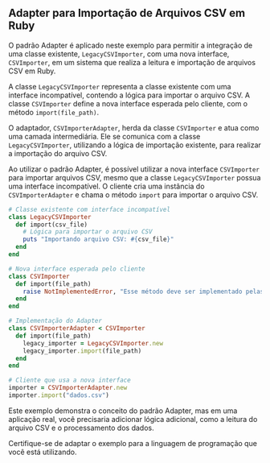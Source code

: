 ## Adapter para Importação de Arquivos CSV em Ruby

O padrão Adapter é aplicado neste exemplo para permitir a integração de uma classe existente, `LegacyCSVImporter`, com uma nova interface, `CSVImporter`, em um sistema que realiza a leitura e importação de arquivos CSV em Ruby.

A classe `LegacyCSVImporter` representa a classe existente com uma interface incompatível, contendo a lógica para importar o arquivo CSV. A classe `CSVImporter` define a nova interface esperada pelo cliente, com o método `import(file_path)`.

O adaptador, `CSVImporterAdapter`, herda da classe `CSVImporter` e atua como uma camada intermediária. Ele se comunica com a classe `LegacyCSVImporter`, utilizando a lógica de importação existente, para realizar a importação do arquivo CSV.

Ao utilizar o padrão Adapter, é possível utilizar a nova interface `CSVImporter` para importar arquivos CSV, mesmo que a classe `LegacyCSVImporter` possua uma interface incompatível. O cliente cria uma instância do `CSVImporterAdapter` e chama o método `import` para importar o arquivo CSV.

```ruby
# Classe existente com interface incompatível
class LegacyCSVImporter
  def import(csv_file)
    # Lógica para importar o arquivo CSV
    puts "Importando arquivo CSV: #{csv_file}"
  end
end

# Nova interface esperada pelo cliente
class CSVImporter
  def import(file_path)
    raise NotImplementedError, "Esse método deve ser implementado pelas subclasses."
  end
end

# Implementação do Adapter
class CSVImporterAdapter < CSVImporter
  def import(file_path)
    legacy_importer = LegacyCSVImporter.new
    legacy_importer.import(file_path)
  end
end

# Cliente que usa a nova interface
importer = CSVImporterAdapter.new
importer.import("dados.csv")
```

Este exemplo demonstra o conceito do padrão Adapter, mas em uma aplicação real, você precisaria adicionar lógica adicional, como a leitura do arquivo CSV e o processamento dos dados.

Certifique-se de adaptar o exemplo para a linguagem de programação que você está utilizando.